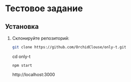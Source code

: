 # Тестовое задание

## Установка

1. Склонируйте репозиторий:

   ```bash
   git clone https://github.com/OrchidClouse/only-t.git
   ```

   cd only-t

   ```
   npm start
   ```

   http://localhost:3000
